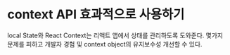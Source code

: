 # context API 효과적으로 사용하기

local State와 React Context는 리액트 앱에서 상태를 관리하도록 도와준다. 몇가지 문제를 피하고 개발자 경험 및 context object의 유지보수성 개선할 수 있다.

>
